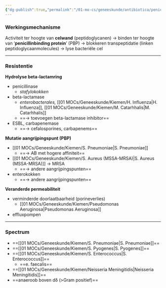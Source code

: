 ```yaml
---
{"dg-publish":true,"permalink":"/01-mo-cs/geneeskunde/antibiotica/penicillines/","noteIcon":"","created":"2024-11-24T10:57:20.343+01:00","updated":"2024-12-29T13:58:43.304+01:00"}
---
```


  

### Werkingsmechanisme

Activiteit ter hoogte van **celwand** (peptidoglycanen) → binden ter hoogte van ‘**penicillinbinding protein**’ (PBP) → blokkeren transpeptidatie (linken peptidoglycaanmolecules) → lyse bacteriële cel

  

---

  

### Resistentie

**Hydrolyse beta-lactamring**

- penicillinase
    - _stafylokokken_
- beta-lactamase
    - _enterobacterales,_ [[01 MOCs/Geneeskunde/Kiemen/H. Influenza\|H. Influenza]]_,_ [[01 MOCs/Geneeskunde/Kiemen/M. Catarhhalis\|M. Catarhhalis]]
    - ==→ toevoegen beta-lactamase inhibitor==
- ESBL, carbapenemase
    - ==→ cefalosporines, carbapenems==

  

**Mutatie aangrijpingspunt (PBP)**

- [[01 MOCs/Geneeskunde/Kiemen/S. Pneumoniae\|S. Pneumoniae]]
    - ==→ AB met hogere affiniteit==
- [[01 MOCs/Geneeskunde/Kiemen/S. Aureus (MSSA-MRSA)\|S. Aureus (MSSA-MRSA)]] → MRSA
    - ==→ andere aangrijpingspunten==
- enterokokken
    - ==→ andere aangrijpingspunten==

  

**Veranderde permeabiliteit**

- verminderde doorlaatbaarheid (porineverlies)
    - [[01 MOCs/Geneeskunde/Kiemen/Pseudomonas Aeruginosa\|Pseudomonas Aeruginosa]]
- effluxpompen

---

  

### Spectrum

- ==[[01 MOCs/Geneeskunde/Kiemen/S. Pneumoniae\|S. Pneumoniae]]==
- ==[[01 MOCs/Geneeskunde/Kiemen/S. Pyogenes\|S. Pyogenes]]==
- ==[[01 MOCs/Geneeskunde/Kiemen/S. Enterococcus\|S. Enterococcus]]==
    - ==e. faecalis==
- ==[[01 MOCs/Geneeskunde/Kiemen/Neisseria Meningitidis\|Neisseria Meningitidis]]==
- ==anaeroob boven dδ (>Gram positief)==